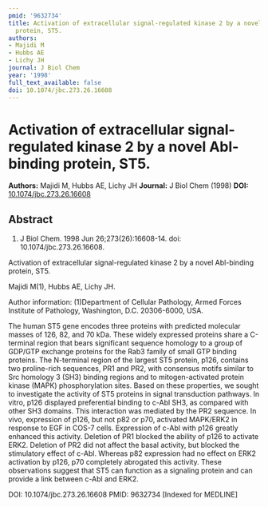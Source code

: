 ```yaml
---
pmid: '9632734'
title: Activation of extracellular signal-regulated kinase 2 by a novel Abl-binding
  protein, ST5.
authors:
- Majidi M
- Hubbs AE
- Lichy JH
journal: J Biol Chem
year: '1998'
full_text_available: false
doi: 10.1074/jbc.273.26.16608
---
```


# Activation of extracellular signal-regulated kinase 2 by a novel Abl-binding protein, ST5.
**Authors:** Majidi M, Hubbs AE, Lichy JH
**Journal:** J Biol Chem (1998)
**DOI:** [10.1074/jbc.273.26.16608](https://doi.org/10.1074/jbc.273.26.16608)

## Abstract

1. J Biol Chem. 1998 Jun 26;273(26):16608-14. doi: 10.1074/jbc.273.26.16608.

Activation of extracellular signal-regulated kinase 2 by a novel Abl-binding 
protein, ST5.

Majidi M(1), Hubbs AE, Lichy JH.

Author information:
(1)Department of Cellular Pathology, Armed Forces Institute of Pathology, 
Washington, D.C. 20306-6000, USA.

The human ST5 gene encodes three proteins with predicted molecular masses of 
126, 82, and 70 kDa. These widely expressed proteins share a C-terminal region 
that bears significant sequence homology to a group of GDP/GTP exchange proteins 
for the Rab3 family of small GTP binding proteins. The N-terminal region of the 
largest ST5 protein, p126, contains two proline-rich sequences, PR1 and PR2, 
with consensus motifs similar to Src homology 3 (SH3) binding regions and to 
mitogen-activated protein kinase (MAPK) phosphorylation sites. Based on these 
properties, we sought to investigate the activity of ST5 proteins in signal 
transduction pathways. In vitro, p126 displayed preferential binding to c-Abl 
SH3, as compared with other SH3 domains. This interaction was mediated by the 
PR2 sequence. In vivo, expression of p126, but not p82 or p70, activated 
MAPK/ERK2 in response to EGF in COS-7 cells. Expression of c-Abl with p126 
greatly enhanced this activity. Deletion of PR1 blocked the ability of p126 to 
activate ERK2. Deletion of PR2 did not affect the basal activity, but blocked 
the stimulatory effect of c-Abl. Whereas p82 expression had no effect on ERK2 
activation by p126, p70 completely abrogated this activity. These observations 
suggest that ST5 can function as a signaling protein and can provide a link 
between c-Abl and ERK2.

DOI: 10.1074/jbc.273.26.16608
PMID: 9632734 [Indexed for MEDLINE]
